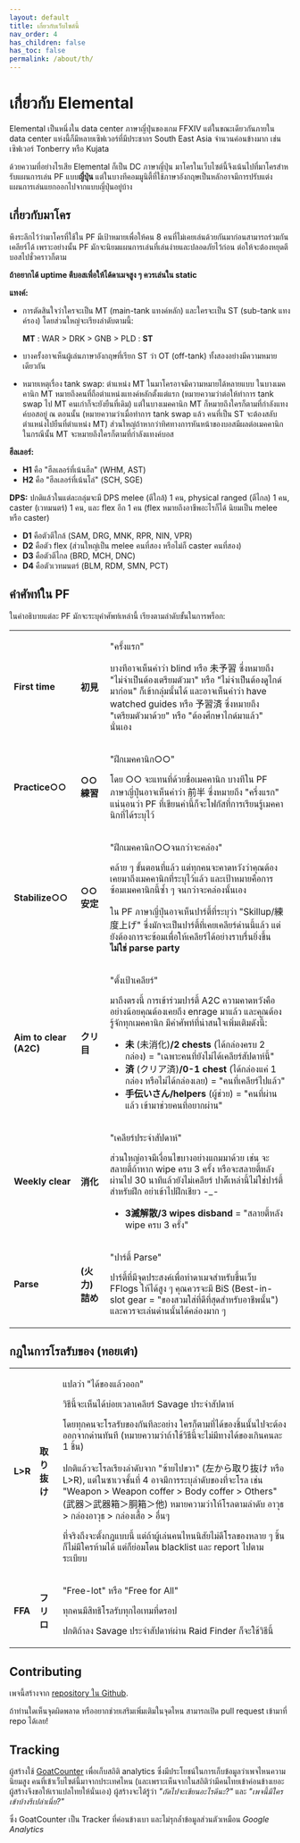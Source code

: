 ```yaml
---
layout: default
title: เกี่ยวกับเว็บไซต์นี้
nav_order: 4
has_children: false
has_toc: false
permalink: /about/th/
---
```


# เกี่ยวกับ Elemental

Elemental เป็นหนึ่งใน data center ภาษาญี่ปุ่นของเกม FFXIV แต่ในขณะเดียวกันภายใน data center แห่งนี้ก็มีหลายเซิฟเวอร์ที่มีประชากร South East Asia จำนวนค่อนข้างมาก
เช่นเซิฟเวอร์ Tonberry หรือ Kujata

ด้วยความที่อย่างไรเสีย Elemental ก็เป็น DC ภาษาญี่ปุ่น
มาโครในเว็บไซต์นี้จึงเน้นไปที่มาโครสำหรับแผนการเล่น PF แบบ**ญี่ปุ่น**
แต่ในบางทีคอมมูนิตี้ที่ใช้ภาษาอังกฤษเป็นหลักอาจมีการปรับแต่งแผนการเล่นแยกออกไปจากแบบญี่ปุ่นอยู่บ้าง

## เกี่ยวกับมาโคร

พึงระลึกไว้ว่ามาโครที่ใช้ใน PF มีเป้าหมายเพื่อให้คน 8 คนที่ไม่เคยเล่นด้วยกันมาก่อนสามารถร่วมกันเคลียร์ได้
เพราะอย่างนั้น PF มักจะนิยมแผนการเล่นที่เล่นง่ายและปลอดภัยไว้ก่อน ต่อให้จะต้องหยุดตีบอสไปชั่วคราวก็ตาม

**ถ้าอยากได้ uptime ตีบอสเพื่อให้ได้ดาเมจสูง ๆ ควรเล่นใน static**

**แทงค์:**
- การตัดสินใจว่าใครจะเป็น MT (main-tank แทงค์หลัก) และใครจะเป็น ST (sub-tank แทงค์รอง) โดยส่วนใหญ่จะเรียงลำดับตามนี้:
    
    **MT** : WAR > DRK > GNB > PLD : **ST**

- บางครั้งอาจเห็นผู้เล่นภาษาอังกฤษที่เรียก ST ว่า OT (off-tank) ทั้งสองอย่างมีความหมายเดียวกัน
- หมายเหตุเรื่อง tank swap: ตำแหน่ง MT ในมาโครอาจมีความหมายได้หลายแบบ
  ในบางเมคคานิก MT หมายถึงคนที่ถือตำแหน่งแทงค์หลักตั้งแต่แรก
  (หมายความว่าต่อให้ทำการ tank swap ไป MT คนเก่าก็จะยังยืนที่เดิม)
  แต่ในบางเมคคานิก MT ก็หมายถึงใครก็ตามที่กำลังแทงค์บอสอยู่ ณ ตอนนั้น 
  (หมายความว่าเมื่อทำการ tank swap แล้ว คนที่เป็น ST จะต้องสลับตำแหน่งไปยืนที่ตำแหน่ง MT)
  ส่วนใหญ่ถ้าหากว่าทิศทางการหันหน้าของบอสมีผลต่อเมคคานิก ในกรณีนั้น MT จะหมายถึงใครก็ตามที่กำลังแทงค์บอส

**ฮีลเลอร์:**
- **H1** คือ "ฮีลเลอร์ที่เน้นฮีล" (WHM, AST)
- **H2** คือ "ฮีลเลอร์ที่เน้นโล่" (SCH, SGE)

**DPS:**
ปกติแล้วในแต่ละกลุ่มจะมี DPS melee (ตีใกล้) 1 คน, physical ranged (ตีไกล) 1 คน, caster (เวทมนตร์) 1 คน, 
และ flex อีก 1 คน (flex หมายถึงอาชีพอะไรก็ได้ นิยมเป็น melee หรือ caster)

- **D1** คือตัวตีใกล้ (SAM, DRG, MNK, RPR, NIN, VPR)
- **D2** คือตัว flex (ส่วนใหญ่เป็น melee คนที่สอง หรือไม่ก็ caster คนที่สอง)
- **D3** คือตัวตีไกล (BRD, MCH, DNC)
- **D4** คือตัวเวทมนตร์ (BLM, RDM, SMN, PCT)

## คำศัพท์ใน PF

ในคำอธิบายแต่ละ PF มักจะระบุคำศัพท์เหล่านี้ เรียงตามลำดับขั้นในการพร็อก:

<table>
  <tr>
    <td><b>First time</b></td>
    <td><b>初見</b></td>
    <td><p>"ครั้งแรก"</p>
    <p>บางทีอาจเห็นคำว่า blind หรือ 未予習 ซึ่งหมายถึง "ไม่จำเป็นต้องเตรียมตัวมา" หรือ "ไม่จำเป็นต้องดูไกด์มาก่อน" ก็เข้ากลุ่มนั้นได้
    และอาจเห็นคำว่า have watched guides หรือ 予習済 ซึ่งหมายถึง "เตรียมตัวมาด้วย" หรือ "ต้องศึกษาไกด์มาแล้ว" นั่นเอง</p></td>
  </tr>
  <tr>
    <td><b>Practice○○</b></td>
    <td><b>○○練習</b></td>
    <td><p>"ฝึกเมคคานิก○○"</p>
    <p>โดย ○○ จะแทนที่ด้วยชื่อเมคคานิก
    บางทีใน PF ภาษาญี่ปุ่นอาจเห็นคำว่า 前半 ซึ่งหมายถึง "ครึ่งแรก"
    แน่นอนว่า PF ที่เขียนคำนี้ก็จะโฟกัสที่การเรียนรู้เมคคานิกที่ได้ระบุไว้</p></td>
  </tr>
  <tr>
    <td><b>Stabilize○○</b></td>
    <td><b>○○安定</b></td>
    <td>
      <p>"ฝึกเมคคานิก○○จนกว่าจะคล่อง"</p>
      <p>คล้าย ๆ ขั้นตอนที่แล้ว แต่ทุกคนจะคาดหวังว่าคุณต้องเคยมาถึงเมคคานิกที่ระบุไว้แล้ว
      และเป้าหมายคือการซ้อมเมคคานิกนี้ซ้ำ ๆ จนกว่าจะคล่องนั้นเอง</p>
      <p>ใน PF ภาษาญี่ปุ่นอาจเห็นปาร์ตี้ที่ระบุว่า "Skillup/練度上げ" ซึ่งมักจะเป็นปาร์ตี้ที่เคยเคลียร์ด่านนี้แล้ว
      แต่ยังต้องการจะซ้อมเพื่อให้เคลียร์ได้อย่างราบรื่นยิ่งขึ้น <b>ไม่ใช่ parse party</b></p>
    </td>
  </tr>
  <tr>
    <td><b>Aim to clear (A2C)</b></td>
    <td><b>クリ目</b></td>
    <td>
      <p>"ตั้งเป้าเคลียร์"</p>
      <p>มาถึงตรงนี้ การเข้าร่วมปาร์ตี้ A2C ความคาดหวังคืออย่างน้อยคุณต้องเคยถึง enrage มาแล้ว และคุณต้องรู้จักทุกเมคคานิก
      มีคำศัพท์ที่น่าสนใจเพิ่มเติมดังนี้:</p>
      <ul>
        <li><b>未</b> (未消化)<b>/2 chests</b> (ได้กล่องครบ 2 กล่อง) = "เฉพาะคนที่ยังไม่ได้เคลียร์สัปดาห์นี้"</li>
        <li><b>済</b> (クリア済)<b>/0-1 chest</b> (ได้กล่องแค่ 1 กล่อง หรือไม่ได้กล่องเลย) = "คนที่เคลียร์ไปแล้ว"</li>
        <li><b>手伝いさん/helpers</b> (ผู้ช่วย) = "คนที่ผ่านแล้ว เข้ามาช่วยคนที่อยากผ่าน"</li>
      </ul>
    </td>
  </tr>
  <tr>
    <td><b>Weekly clear</b></td>
    <td><b>消化</b></td>
    <td>
      <p>"เคลียร์ประจำสัปดาห์"</p>
      <p>ส่วนใหญ่อาจมีเงื่อนไขบางอย่างแถมมาด้วย เช่น จะสลายตี้ถ้าหาก wipe ครบ 3 ครั้ง
      หรือจะสลายตี้หลังผ่านไป 30 นาทีแล้วยังไม่เคลียร์ ปาต๊้เหล่านี้ไม่ใช่ปาร์ตี้สำหรับฝึก
      อย่าเข้าไปฝึกเชียว -_-</p>
      <ul>
        <li><b>3滅解散/3 wipes disband</b> = "สลายตี้หลัง wipe ครบ 3 ครั้ง"</li>
      </ul>
    </td>
  </tr>
  <tr>
    <td><b>Parse</b></td>
    <td><b>(火力)詰め</b></td>
    <td><p>"ปาร์ตี้ Parse"</p>
    <p>ปาร์ตี้ที่มีจุดประสงค์เพื่อทำดาเมจสำหรับขึ้นเว็บ FFlogs ให้ได้สูง ๆ
    คุณควรจะมี BiS (Best-in-slot gear = "ของสวมใส่ที่ดีที่สุดสำหรับอาชีพนั้น")
    และควรจะเล่นด่านนั้นได้คล่องมาก ๆ</p></td>
  </tr>
</table>

## กฎในการโรลรับของ (ทอยเต๋า)

<table>
  <tr>
    <td><b>L>R</b></td>
    <td><b>取り抜け</b></td>
    <td>
      <p>แปลว่า "ได้ของแล้วออก"</p>
      <p>วิธีนี้จะเห็นได้บ่อยเวลาเคลียร์ Savage ประจำสัปดาห์</p>
      <p>โดยทุกคนจะโรลรับของกันทีละอย่าง ใครก็ตามที่ได้ของชิ้นนั้นไปจะต้องออกจากด่านทันที
      (หมายความว่าถ้าใช้วิธีนี้จะไม่มีทางได้ของเกินคนละ 1 ชิ้น)</p>
      <p>ปกติแล้วจะโรลเรียงลำดับจาก "ซ้ายไปขวา" (左から取り抜け หรือ L>R), แต่ในซาเวจชั้นที่ 4
      อาจมีการระบุลำดับของที่จะโรล เช่น "Weapon > Weapon coffer > Body coffer > Others" (武器＞武器箱＞胴箱＞他)
      หมายความว่าให้โรลตามลำดับ อาวุธ > กล่องอาวุธ > กล่องเสื้อ > อื่นๆ </p>
      <p>ที่จริงถึงจะตั้งกฎแบบนี้ แต่ถ้าผู้เล่นคนไหนนิสัยไม่ดีโรลของหลาย ๆ ชิ้นก็ไม่มีใครห้ามได้ 
      แต่ก็ย่อมโดน blacklist และ report ไปตามระเบียบ</p>
    </td>
  </tr>
  <tr>
    <td><b>FFA</b></td>
    <td><b>フリロ</b></td>
    <td>
      <p>"Free-lot" หรือ "Free for All"</p>
      <p>ทุกคนมีสิทธิโรลรับทุกไอเทมที่ดรอป</p>
      <p>ปกติถ้าลง Savage ประจำสัปดาห์ผ่าน Raid Finder ก็จะใช้วิธีนี้</p>
    </td>
  </tr>
</table>

## Contributing

เพจนี้สร้างจาก [repository ใน Github](https://github.com/Tuufless/FFXIV-Elemental-raid-macros).

ถ้าท่านใดเห็นจุดผิดพลาด หรืออยากช่วยเสริมเพิ่มเติมในจุดไหน
สามารถเปิด pull request เข้ามาที่ repo ได้เลย!

## Tracking

ผู้สร้างใช้ [GoatCounter](https://www.goatcounter.com/) เพื่อเก็บสถิติ analytics
ซึ่งมีประโยชน์ในการเก็บข้อมูลว่าเพจไหนความนิยมสูง คนที่เข้าเว็บไซต์นี้มาจากประเทศไหน
(และเพราะเห็นจากในสถิติว่ามีคนไทยเข้าค่อนข้างเยอะ ผู้สร้างจึงขอให้เราแปลไทยให้นั่นเอง)
ผู้สร้างจะได้รู้ว่า *"ถัดไปจะเขียนอะไรดีนะ?"* และ *"เพจนี้มีใครเข้าบ้างรึเปล่าเนี่ย?"*

ซึ่ง GoatCounter เป็น Tracker ที่ค่อนข้างเบา และไม่รุกล้ำข้อมูลส่วนตัวเหมือน *Google Analytics*